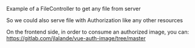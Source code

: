 Example of a FileController to get any file from server

So we could also serve file with Authorization like any other resources

On the frontend side, in order to consume an authorized image, you can:
https://gitlab.com/jlalande/vue-auth-image/tree/master
